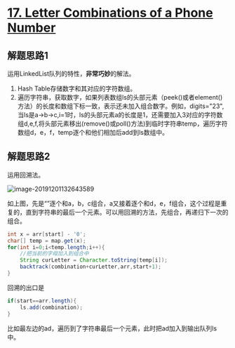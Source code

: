 # [17. Letter Combinations of a Phone Number](https://leetcode-cn.com/problems/letter-combinations-of-a-phone-number/)

## 解题思路1

运用LinkedList队列的特性，**非常巧妙**的解法。

1. Hash Table存储数字和其对应的字符数组。
2. 遍历字符串，获取数字，如果列表数组ls的头部元素（peek()或者element()方法）的长度和数组下标一致，表示还未加入组合数字。例如，digits="23",当ls是a->b->c,i=1时，ls的头部元素a的长度是1，还需要加入3对应的字符数组d,e,f,将头部元素移出(remove()或poll()方法)到临时字符串temp，遍历字符数组d，e，f，temp逐个和他们相加后add到ls数组中。

## 解题思路2

运用回溯法。

![image-20191201132643589](C:\Users\HNU\AppData\Roaming\Typora\typora-user-images\image-20191201132643589.png)

如上图，先是“”逐个和a，b，c组合，a又接着逐个和d，e，f组合，这个过程是重复的，直到字符串的最后一个元素。可以用回溯的方法，先组合，再递归下一次的组合。

```java
int x = arr[start] - '0';
char[] temp = map.get(x);
for(int i=0;i<temp.length;i++){
    //把当前的字母加入到组合中
    String curLetter = Character.toString(temp[i]);
    backtrack(combination+curLetter,arr,start+1);
}
```

回溯的出口是

```java
if(start==arr.length){
	ls.add(combination);
}
```

比如最左边的ad，遍历到了字符串最后一个元素，此时把ad加入到输出队列ls中。